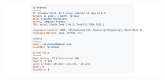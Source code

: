 <a href="https://github.com/tylermong/tylermong">
  <picture>
    <source media="(prefers-color-scheme: dark)" srcset="https://raw.githubusercontent.com/tylermong/tylermong/refs/heads/main/dark_mode.svg">
    <img alt="Tyler Mong's GitHub Profile README" src="https://raw.githubusercontent.com/tylermong/tylermong/refs/heads/main/light_mode.svg">
  </picture>
</a>
